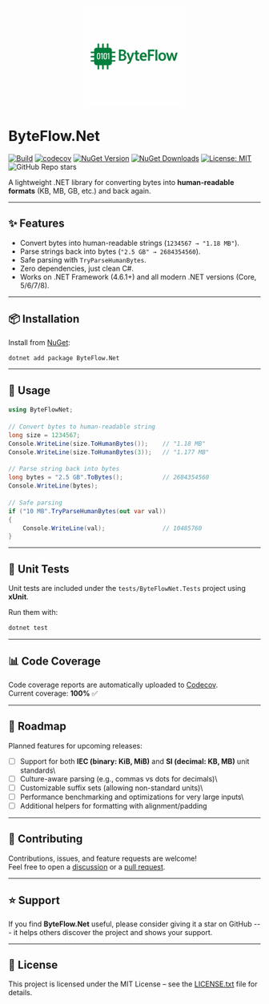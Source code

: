 <p align="center">
  <img src="https://raw.githubusercontent.com/AndrewClements84/ByteFlow.Net/master/assets/logo.png" alt="ByteFlow.Net Logo" width="200"/>
</p>

# ByteFlow.Net

[![Build](https://github.com/AndrewClements84/ByteFlow.Net/actions/workflows/dotnet.yml/badge.svg)](https://github.com/AndrewClements84/ByteFlow.Net/actions)
[![codecov](https://codecov.io/gh/AndrewClements84/ByteFlow.Net/branch/master/graph/badge.svg)](https://codecov.io/gh/AndrewClements84/ByteFlow.Net)
[![NuGet Version](https://img.shields.io/nuget/v/ByteFlow.Net.svg?logo=nuget&cacheSeconds=300)](https://www.nuget.org/packages/ByteFlow.Net)
[![NuGet Downloads](https://img.shields.io/nuget/dt/ByteFlow.Net.svg)](https://www.nuget.org/packages/ByteFlow.Net)
[![License: MIT](https://img.shields.io/badge/License-MIT-yellow.svg)](LICENSE.txt)
![GitHub Repo stars](https://img.shields.io/github/stars/AndrewClements84/ByteFlow.Net?style=flat&color=2bbc8a)

A lightweight .NET library for converting bytes into **human-readable
formats** (KB, MB, GB, etc.) and back again.

------------------------------------------------------------------------

## ✨ Features

-   Convert bytes into human-readable strings (`1234567 → "1.18 MB"`).
-   Parse strings back into bytes (`"2.5 GB" → 2684354560`).
-   Safe parsing with `TryParseHumanBytes`.
-   Zero dependencies, just clean C#.
-   Works on .NET Framework (4.6.1+) and all modern .NET versions (Core,
    5/6/7/8).

------------------------------------------------------------------------

## 📦 Installation

Install from [NuGet](https://www.nuget.org/packages/ByteFlow.Net):

``` sh
dotnet add package ByteFlow.Net
```

------------------------------------------------------------------------

## 🚀 Usage

``` csharp
using ByteFlowNet;

// Convert bytes to human-readable string
long size = 1234567;
Console.WriteLine(size.ToHumanBytes());    // "1.18 MB"
Console.WriteLine(size.ToHumanBytes(3));   // "1.177 MB"

// Parse string back into bytes
long bytes = "2.5 GB".ToBytes();           // 2684354560
Console.WriteLine(bytes);

// Safe parsing
if ("10 MB".TryParseHumanBytes(out var val))
{
    Console.WriteLine(val);                // 10485760
}
```

------------------------------------------------------------------------

## 🧪 Unit Tests

Unit tests are included under the `tests/ByteFlowNet.Tests` project
using **xUnit**.

Run them with:

``` sh
dotnet test
```

------------------------------------------------------------------------

## 📊 Code Coverage

Code coverage reports are automatically uploaded to
[Codecov](https://app.codecov.io/gh/AndrewClements84/ByteFlow.Net).\
Current coverage: **100%** ✅

------------------------------------------------------------------------

## 🔮 Roadmap

Planned features for upcoming releases:

-   [ ] Support for both **IEC (binary: KiB, MiB)** and **SI (decimal:
    KB, MB)** unit standards\
-   [ ] Culture-aware parsing (e.g., commas vs dots for decimals)\
-   [ ] Customizable suffix sets (allowing non-standard units)\
-   [ ] Performance benchmarking and optimizations for very large
    inputs\
-   [ ] Additional helpers for formatting with alignment/padding

------------------------------------------------------------------------

## 🤝 Contributing

Contributions, issues, and feature requests are welcome!\
Feel free to open a
[discussion](https://github.com/AndrewClements84/ByteFlow.Net/discussions)
or a [pull
request](https://github.com/AndrewClements84/ByteFlow.Net/pulls).

------------------------------------------------------------------------

## ⭐ Support

If you find **ByteFlow.Net** useful, please consider giving it a star on
GitHub --- it helps others discover the project and shows your support.

------------------------------------------------------------------------


## 📄 License

This project is licensed under the MIT License – see the [LICENSE.txt](LICENSE.txt) file for details.
